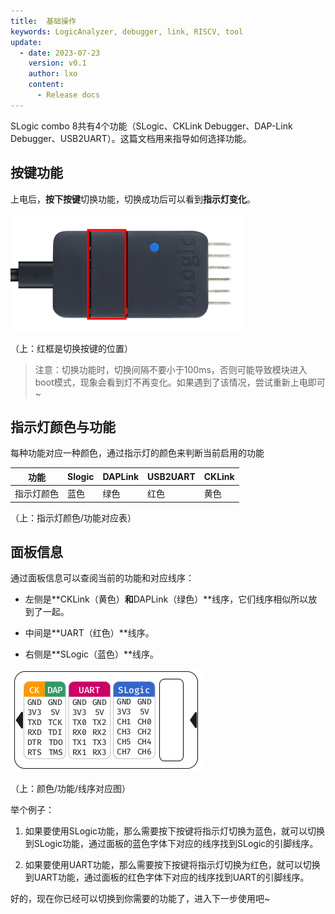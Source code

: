 ```yaml
---
title:  基础操作
keywords: LogicAnalyzer, debugger, link, RISCV, tool
update:
  - date: 2023-07-23
    version: v0.1
    author: lxo
    content:
      - Release docs
---
```


SLogic combo 8共有4个功能（SLogic、CKLink Debugger、DAP-Link Debugger、USB2UART）。这篇文档用来指导如何选择功能。

## 按键功能

上电后，**按下按键**切换功能，切换成功后可以看到**指示灯变化**。

![slogic_btn](./assets/basic_operation/slogic_btn.png)

（上：红框是切换按键的位置）

> 注意：切换功能时，切换间隔不要小于100ms，否则可能导致模块进入boot模式，现象会看到灯不再变化。如果遇到了该情况，尝试重新上电即可~

## 指示灯颜色与功能

每种功能对应一种颜色，通过指示灯的颜色来判断当前启用的功能

| 功能       | Slogic | DAPLink | USB2UART | CKLink |
| ---------- | ------ | ------- | -------- | ------ |
| 指示灯颜色 | 蓝色   | 绿色    | 红色     | 黄色   |

（上：指示灯颜色/功能对应表）

## 面板信息

通过面板信息可以查阅当前的功能和对应线序：

- 左侧是**CKLink（黄色）**和**DAPLink（绿色）**线序，它们线序相似所以放到了一起。

- 中间是**UART（红色）**线序。

- 右侧是**SLogic（蓝色）**线序。

![slogic_panel](./assets/basic_operation/slogic_panel.png)

（上：颜色/功能/线序对应图）

举个例子：

1. 如果要使用SLogic功能，那么需要按下按键将指示灯切换为蓝色，就可以切换到SLogic功能，通过面板的蓝色字体下对应的线序找到SLogic的引脚线序。

2. 如果要使用UART功能，那么需要按下按键将指示灯切换为红色，就可以切换到UART功能，通过面板的红色字体下对应的线序找到UART的引脚线序。

好的，现在你已经可以切换到你需要的功能了，进入下一步使用吧~